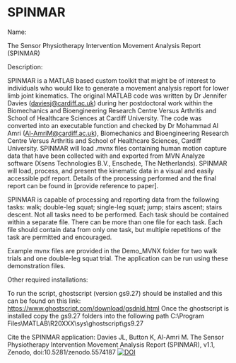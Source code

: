 # SPINMAR

Name:

The Sensor Physiotherapy Intervention Movement Analysis Report (SPINMAR)

Description:

SPINMAR is a MATLAB based custom toolkit that might be of interest to individuals who would like to generate a movement analysis report for lower limb joint kinematics. The original MATLAB code was written by Dr Jennifer Davies (daviesj@cardiff.ac.uk) during her postdoctoral work within the Biomechanics and Bioengineering Research Centre Versus Arthritis and School of Healthcare Sciences at Cardiff University. The code was converted into an executable function and checked by Dr Mohammad Al Amri (Al-AmriM@cardiff.ac.uk), Biomechanics and Bioengineering Research Centre Versus Arthritis and School of Healthcare Sciences, Cardiff University. 
SPINMAR will load .mvnx files containing human motion capture data that have been collected with and exported from MVN Analyze software (Xsens Technologies B.V., Enschede, The Netherlands). SPINMAR will load, process, and present the kinematic data in a visual and easily accessible pdf report. Details of the processing performed and the final report can be found in [provide reference to paper].

SPINMAR is capable of processing and reporting data from the following tasks: walk; double-leg squat; single-leg squat; jump; stairs ascent; stairs descent. Not all tasks need to be performed. Each task should be contained within a separate file. There can be more than one file for each task. Each file should contain data from only one task, but multiple repetitions of the task are permitted and encouraged. 

Example mvnx files are provided in the Demo_MVNX folder for two walk trials and one double-leg squat trial. The application can be run using these demonstration files.

Other required installations:

To run the script,  ghostscript (version gs9.27) should be installed and this can be found on this link: https://www.ghostscript.com/download/gsdnld.html
Once the ghostscript is installed  copy the gs9.27 folders into the following path 
               C:\Program Files\MATLAB\R20XXX\sys\ghostscript\gs9.27

Cite the SPINMAR application: 
Davies JL, Button K, Al-Amri M. The Sensor Physiotherapy Intervention Movement Analysis Report (SPINMAR), v1.1, Zenodo, doi:10.5281/zenodo.5574187 
[![DOI](https://zenodo.org/badge/DOI/10.5281/zenodo.5574187.svg)](https://doi.org/10.5281/zenodo.5574187)



